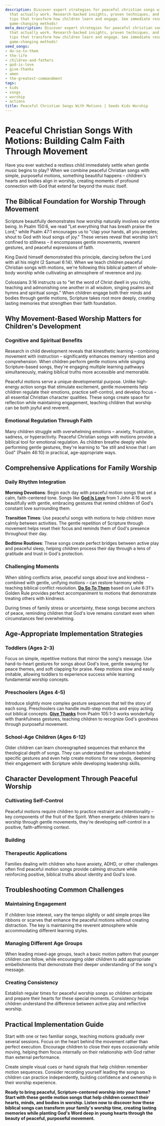 ```yaml
---
description: Discover expert strategies for peaceful christian songs with motions
  that actually work. Research-backed insights, proven techniques, and professional
  tips that transform how children learn and engage. See immediate results with these
  game-changing methods!
meta_description: Discover expert strategies for peaceful christian songs with motions
  that actually work. Research-backed insights, proven techniques, and professional
  tips that transform how children learn and engage. See immediate results with these
  game-changing methods!
seed_songs:
- do-so-to-them
- the-life
- children-and-fathers
- god-is-love
- give-thanks
- amen
- the-greatest-commandment
tags:
- kids
- songs
- worship
- actions
title: Peaceful Christian Songs With Motions | Seeds Kids Worship
---
```

# Peaceful Christian Songs With Motions: Building Calm Faith Through Movement

Have you ever watched a restless child immediately settle when gentle music begins to play? When we combine peaceful Christian songs with simple, purposeful motions, something beautiful happens – children's hearts and bodies align in worship, creating moments of profound connection with God that extend far beyond the music itself.

## The Biblical Foundation for Worship Through Movement

Scripture beautifully demonstrates how worship naturally involves our entire being. In Psalm 150:6, we read "Let everything that has breath praise the Lord," while Psalm 47:1 encourages us to "clap your hands, all you peoples; shout to God with loud songs of joy." These verses reveal that worship isn't confined to stillness – it encompasses gentle movements, reverent gestures, and peaceful expressions of faith.

King David himself demonstrated this principle, dancing before the Lord with all his might (2 Samuel 6:14). When we teach children peaceful Christian songs with motions, we're following this biblical pattern of whole-body worship while cultivating an atmosphere of reverence and joy.

Colossians 3:16 instructs us to "let the word of Christ dwell in you richly, teaching and admonishing one another in all wisdom, singing psalms and hymns and spiritual songs." When children engage both their minds and bodies through gentle motions, Scripture takes root more deeply, creating lasting memories that strengthen their faith foundation.

## Why Movement-Based Worship Matters for Children's Development

### Cognitive and Spiritual Benefits

Research in child development reveals that kinesthetic learning – combining movement with instruction – significantly enhances memory retention and comprehension. When children perform gentle motions while singing Scripture-based songs, they're engaging multiple learning pathways simultaneously, making biblical truths more accessible and memorable.

Peaceful motions serve a unique developmental purpose. Unlike high-energy action songs that stimulate excitement, gentle movements help children regulate their emotions, practice self-control, and develop focus – all essential Christian character qualities. These songs create space for reflection while maintaining engagement, teaching children that worship can be both joyful and reverent.

### Emotional Regulation Through Faith

Many children struggle with overwhelming emotions – anxiety, frustration, sadness, or hyperactivity. Peaceful Christian songs with motions provide a biblical tool for emotional regulation. As children breathe deeply while performing gentle gestures, they're learning to "be still and know that I am God" (Psalm 46:10) in practical, age-appropriate ways.

## Comprehensive Applications for Family Worship

### Daily Rhythm Integration

**Morning Devotions**: Begin each day with peaceful motion songs that set a calm, faith-centered tone. Songs like **[God Is Love](https://seedskidsworship.com/product/god-is-love-1-john-416/)** from 1 John 4:16 work beautifully with gentle, embracing gestures that remind children of God's constant love surrounding them.

**Transition Times**: Use peaceful songs with motions to help children move calmly between activities. The gentle repetition of Scripture through movement helps reset their focus and reminds them of God's presence throughout their day.

**Bedtime Routines**: These songs create perfect bridges between active play and peaceful sleep, helping children process their day through a lens of gratitude and trust in God's protection.

### Challenging Moments

When sibling conflicts arise, peaceful songs about love and kindness – combined with gentle, unifying motions – can restore harmony while teaching biblical conflict resolution. **[Do So To Them](https://seedskidsworship.com/product/do-so-to-them-luke-631/)** based on Luke 6:31's Golden Rule provides perfect accompaniment to motions that demonstrate treating others with kindness.

During times of family stress or uncertainty, these songs become anchors of peace, reminding children that God's love remains constant even when circumstances feel overwhelming.

## Age-Appropriate Implementation Strategies

### Toddlers (Ages 2-3)
Focus on simple, repetitive motions that mirror the song's message. Use hand-to-heart gestures for songs about God's love, gentle swaying for peace themes, and soft clapping for praise. Keep motions slow and easily imitable, allowing toddlers to experience success while learning fundamental worship concepts.

### Preschoolers (Ages 4-5)
Introduce slightly more complex gesture sequences that tell the story of each song. Preschoolers can handle multi-step motions and enjoy acting out biblical concepts. **[Give Thanks](https://seedskidsworship.com/product/give-thanks-psalm-1051-3-2/)** from Psalm 105:1-3 works wonderfully with thankfulness gestures, teaching children to recognize God's goodness through purposeful movement.

### School-Age Children (Ages 6-12)
Older children can learn choreographed sequences that enhance the theological depth of songs. They can understand the symbolism behind specific gestures and even help create motions for new songs, deepening their engagement with Scripture while developing leadership skills.

## Character Development Through Peaceful Worship

### Cultivating Self-Control

Peaceful motions require children to practice restraint and intentionality – key components of the fruit of the Spirit. When energetic children learn to worship through gentle movements, they're developing self-control in a positive, faith-affirming context.

### Building

### Therapeutic Applications
Families dealing with children who have anxiety, ADHD, or other challenges often find peaceful motion songs provide calming structure while reinforcing positive, biblical truths about identity and God's love.

## Troubleshooting Common Challenges

### Maintaining Engagement
If children lose interest, vary the tempo slightly or add simple props like ribbons or scarves that enhance the peaceful motions without creating distraction. The key is maintaining the reverent atmosphere while accommodating different learning styles.

### Managing Different Age Groups
When leading mixed-age groups, teach a basic motion pattern that younger children can follow, while encouraging older children to add appropriate embellishments that demonstrate their deeper understanding of the song's message.

### Creating Consistency
Establish regular times for peaceful worship songs so children anticipate and prepare their hearts for these special moments. Consistency helps children understand the difference between active play and reflective worship.

## Practical Implementation Guide

Start with one or two familiar songs, teaching motions gradually over several sessions. Focus on the heart behind the movement rather than perfect execution. Encourage children to close their eyes occasionally while moving, helping them focus internally on their relationship with God rather than external performance.

Create simple visual cues or hand signals that help children remember motion sequences. Consider recording yourself leading the songs so children can practice independently, building confidence and ownership in their worship experience.

**Ready to bring peaceful, Scripture-centered worship into your home? Start with these gentle motion songs that help children connect their hearts, minds, and bodies in worship. Listen now to discover how these biblical songs can transform your family's worship time, creating lasting memories while planting God's Word deep in young hearts through the beauty of peaceful, purposeful movement.**

<script type="application/ld+json">
{
  "@context": "https://schema.org",
  "@type": "Article",
  "headline": "Peaceful Christian Songs With Motions",
  "author": {
    "@type": "Organization",
    "name": "Seeds Kids Worship"
  },
  "publisher": {
    "@type": "Organization",
    "name": "Seeds Kids Worship",
    "logo": {
      "@type": "ImageObject",
      "url": "https://seedskidsworship.com/logo.png"
    }
  },
  "datePublished": "2025-09-05T16:31:13.825889",
  "dateModified": "2025-09-05T16:31:13.825902",
  "description": "Discover expert strategies for peaceful christian songs with motions that actually work. Research-backed insights, proven techniques, and professional tips that",
  "mainEntityOfPage": {
    "@type": "WebPage",
    "@id": "https://seedskidsworship.com/activities/peaceful-christian-songs-with-motions/"
  }
}
</script>

<script type="application/ld+json">
{
  "@context": "https://schema.org",
  "@type": "Product",
  "name": "Do So To Them",
  "description": "A scripture song about the Golden Rule - treating others as you want to be treated",
  "url": "https://seedskidsworship.com/product/do-so-to-them-luke-631/",
  "brand": {
    "@type": "Brand",
    "name": "Seeds Kids Worship"
  },
  "category": "Children's Christian Music",
  "album": "Hope"
}
</script>

<script type="application/ld+json">
{
  "@context": "https://schema.org",
  "@type": "Product",
  "name": "The Life",
  "description": "Gospel song about Jesus as the way the truth and the life from John 14:6 and 1 John 5:11-12",
  "url": "https://seedskidsworship.com/product/the-life-john-146-1-john-511/",
  "brand": {
    "@type": "Brand",
    "name": "Seeds Kids Worship"
  },
  "category": "Children's Christian Music",
  "album": "Seeds of Character / Seeds of Easter EP"
}
</script>

<script type="application/ld+json">
{
  "@context": "https://schema.org",
  "@type": "Product",
  "name": "Children And Fathers",
  "description": "Family-focused song about children obeying parents and fathers not provoking children but bringing them up in the Lord",
  "url": "https://seedskidsworship.com/product/seeds-of-character/",
  "brand": {
    "@type": "Brand",
    "name": "Seeds Kids Worship"
  },
  "category": "Children's Christian Music",
  "album": "Seeds of Character"
}
</script>

<script type="application/ld+json">
{
  "@context": "https://schema.org",
  "@type": "Product",
  "name": "God Is Love",
  "description": "Scripture song declaring that God is love and encouraging children to trust His perfect love.",
  "url":
